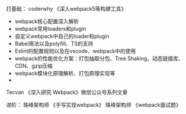 打基础：
coderwhy 《深入webpack5等构建工具》
+ webpack核心配置深入解析
+ webpack常用loaders和plugin
+ 自定义webpack中自己的loader和plugin
+ Babel用法以及polyfill、TS的支持
+ Eslint的配置规则以及在vscode、webpack中的使用
+ webpack的性能优化方案：打包抽取分包、Tree Shaking、动态链接库、CDN、gzip压缩
+ webpack模块化原理解析、打包原理实现等
+ 
Tecvan 《深入研究 Webpack》微信公众号系列文章

进阶：
珠峰架构师 《手写实现webpack》
珠峰架构师 《webpack面试题》
